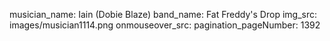 musician_name: Iain (Dobie Blaze)
band_name: Fat Freddy&#39;s Drop
img_src: images/musician1114.png
onmouseover_src: 
pagination_pageNumber: 1392